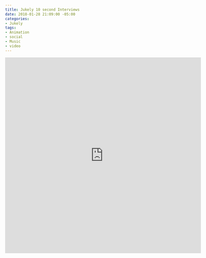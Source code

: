 ```yaml
---
title: Jukely 10 second Interviews
date: 2018-01-28 21:09:00 -05:00
categories:
- Jukely
tags:
- Animation
- social
- Music
- video
---
```


<div class="video-responsive">
	<iframe src="https://player.vimeo.com/video/253179947" width="640" height="640" frameborder="0" webkitallowfullscreen mozallowfullscreen allowfullscreen></iframe>
</div>
